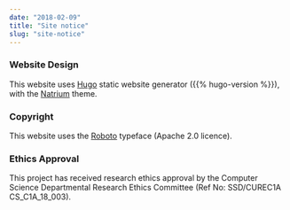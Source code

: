```yaml
---
date: "2018-02-09"
title: "Site notice"
slug: "site-notice"
---
```


### Website Design

This website uses [Hugo](https://gohugo.io/) static website generator ({{% hugo-version %}}), with the [Natrium](https://github.com/mobybit/hugo-natrium-theme) theme.

### Copyright

This website uses the [Roboto](https://fonts.google.com/specimen/Roboto) typeface (Apache 2.0 licence).

### Ethics Approval

This project has received research ethics approval by the Computer Science Departmental Research Ethics Committee (Ref No: SSD/CUREC1A CS_C1A_18_003).
